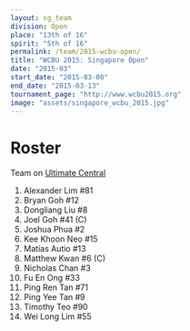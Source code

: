 ```yaml
---
layout: sg_team
division: Open
place: "13th of 16"
spirit: "5th of 16"
permalink: /team/2015-wcbu-open/
title: "WCBU 2015: Singapore Open"
date: "2015-03"
start_date: "2015-03-08"
end_date: "2015-03-13"
tournament_page: "http://www.wcbu2015.org"
image: "assets/singapore_wcbu_2015.jpg"
---
```


# Roster

Team on [Ultimate Central](http://ultimatecentral.com/t/singapore-open-wcbu2015)

1. Alexander Lim #81
2. Bryan Goh #12
3. Dongliang Liu #8
4. Joel Goh #41 (C)
5. Joshua Phua #2
6. Kee Khoon Neo #15
7. Matias Autio #13
8. Matthew Kwan #6 (C)
9. Nicholas Chan #3
10. Fu En Ong #33
11. Ping Ren Tan #71
12. Ping Yee Tan #9
13. Timothy Teo #90
14. Wei Long Lim #55
